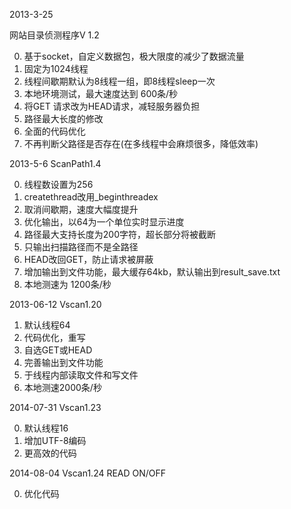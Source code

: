 2013-3-25

网站目录侦测程序V 1.2

0. 基于socket，自定义数据包，极大限度的减少了数据流量
1. 固定为1024线程
2. 线程间歇期默认为8线程一组，即8线程sleep一次
3. 本地环境测试，最大速度达到 600条/秒
4. 将GET 请求改为HEAD请求，减轻服务器负担
5. 路径最大长度的修改
6. 全面的代码优化
7. 不再判断父路径是否存在(在多线程中会麻烦很多，降低效率)


2013-5-6
ScanPath1.4

0. 线程数设置为256
1. createthread改用_beginthreadex
2. 取消间歇期，速度大幅度提升
3. 优化输出，以64为一个单位实时显示进度
4. 路径最大支持长度为200字符，超长部分将被截断
5. 只输出扫描路径而不是全路径
6. HEAD改回GET，防止请求被屏蔽
7. 增加输出到文件功能，最大缓存64kb，默认输出到result_save.txt
8. 本地测速为 1200条/秒


2013-06-12
Vscan1.20

1. 默认线程64
2. 代码优化，重写
3. 自选GET或HEAD
4. 完善输出到文件功能
5. 于线程内部读取文件和写文件
6. 本地测速2000条/秒

2014-07-31
Vscan1.23

0. 默认线程16
1. 增加UTF-8编码
2. 更高效的代码

2014-08-04
Vscan1.24 READ ON/OFF

0. 优化代码
